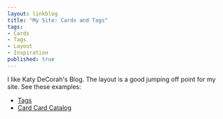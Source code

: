 ```yaml
---
layout: linkblog
title: "My Site: Cards and Tags"
tags:
- Cards
- Tags
- Layout
- Inspiration
published: true
---
```

I like Katy DeCorah's Blog. The layout is a good jumping off point for my  site.
See these examples:

* [Tags](http://katydecorah.com/tags/)
* [Card Card Catalog](http://katydecorah.com/card-catalog/)

